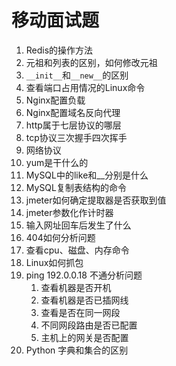 # 移动面试题

1. Redis的操作方法
2. 元祖和列表的区别，如何修改元祖
3. `__init__`和`__new__`的区别
4. 查看端口占用情况的Linux命令
5. Nginx配置负载
6. Nginx配置域名反向代理
7. http属于七层协议的哪层
8. tcp协议三次握手四次挥手
9. 网络协议
10. yum是干什么的
11. MySQL中的like和__分别是什么
12. MySQL复制表结构的命令
13. jmeter如何确定提取器是否获取到值
14. jmeter参数化作计时器
15. 输入网址回车后发生了什么
16. 404如何分析问题
17. 查看cpu、磁盘、内存命令
18. Linux如何抓包
19. ping 192.0.0.18 不通分析问题
    1. 查看机器是否开机
    2. 查看机器是否已插网线
    3. 查看是否在同一网段
    4. 不同网段路由是否已配置
    5. 主机上的网关是否配置
20. Python 字典和集合的区别